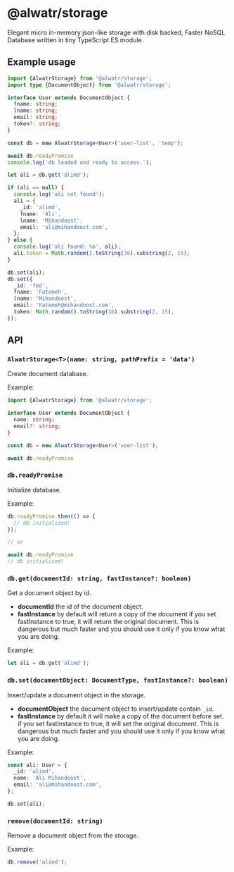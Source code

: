 # @alwatr/storage

Elegant micro in-memory json-like storage with disk backed, Faster NoSQL Database written in tiny TypeScript ES module.

## Example usage

```ts
import {AlwatrStorage} from '@alwatr/storage';
import type {DocumentObject} from '@alwatr/storage';

interface User extends DocumentObject {
  fname: string;
  lname: string;
  email: string;
  token?: string;
}

const db = new AlwatrStorage<User>('user-list', 'temp');

await db.readyPromise
console.log('db loaded and ready to access.');

let ali = db.get('alimd');

if (ali == null) {
  console.log('ali not found');
  ali = {
    _id: 'alimd',
    fname: 'Ali',
    lname: 'Mihandoost',
    email: 'ali@mihandoost.com',
  };
} else {
  console.log('ali found: %o', ali);
  ali.token = Math.random().toString(36).substring(2, 15);
}

db.set(ali);
db.set({
  _id: 'fmd',
  fname: 'Fatemeh',
  lname: 'Mihandoost',
  email: 'Fatemeh@mihandoost.com',
  token: Math.random().toString(36).substring(2, 15),
});
```

## API

### `AlwatrStorage<T>(name: string, pathPrefix = 'data')`

Create document database.

Example:

```ts
import {AlwatrStorage} from '@alwatr/storage';

interface User extends DocumentObject {
  name: string;
  email?: string;
}

const db = new AlwatrStorage<User>('user-list');

await db.readyPromise
```

### `db.readyPromise`

Initialize database.

Example:

```ts
db.readyPromise.then(() => {
  // db initialized!
});

// or

await db.readyPromise
// db initialized!
```

### `db.get(documentId: string, fastInstance?: boolean)`

Get a document object by id.

- **documentId** the id of the document object.
- **fastInstance** by default will return a copy of the document if you set fastInstance to true, it will return the original document. This is dangerous but much faster and you should use it only if you know what you are doing.

Example:

```ts
let ali = db.get('alimd');
```

### `db.set(documentObject: DocumentType, fastInstance?: boolean)`

Insert/update a document object in the storage.

- **documentObject** the document object to insert/update contain `_id`.
- **fastInstance** by default it will make a copy of the document before set. if you set fastInstance to true, it will set the original document. This is dangerous but much faster and you should use it only if you know what you are doing.

Example:

```ts
const ali: User = {
  _id: 'alimd',
  name: 'Ali Mihandoost',
  email: 'ali@mihandoost.com',
};

db.set(ali);
```

### `remove(documentId: string)`

Remove a document object from the storage.

Example:

```ts
db.remove('alimd');
```
